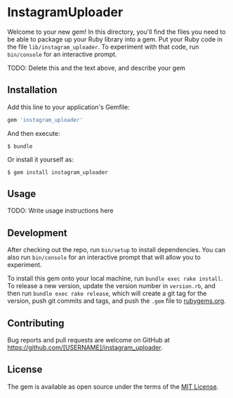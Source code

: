 # InstagramUploader

Welcome to your new gem! In this directory, you'll find the files you need to be able to package up your Ruby library into a gem. Put your Ruby code in the file `lib/instagram_uploader`. To experiment with that code, run `bin/console` for an interactive prompt.

TODO: Delete this and the text above, and describe your gem

## Installation

Add this line to your application's Gemfile:

```ruby
gem 'instagram_uploader'
```

And then execute:

    $ bundle

Or install it yourself as:

    $ gem install instagram_uploader

## Usage

TODO: Write usage instructions here

## Development

After checking out the repo, run `bin/setup` to install dependencies. You can also run `bin/console` for an interactive prompt that will allow you to experiment.

To install this gem onto your local machine, run `bundle exec rake install`. To release a new version, update the version number in `version.rb`, and then run `bundle exec rake release`, which will create a git tag for the version, push git commits and tags, and push the `.gem` file to [rubygems.org](https://rubygems.org).

## Contributing

Bug reports and pull requests are welcome on GitHub at https://github.com/[USERNAME]/instagram_uploader.


## License

The gem is available as open source under the terms of the [MIT License](http://opensource.org/licenses/MIT).

